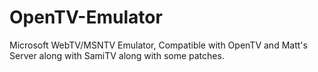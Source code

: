 # OpenTV-Emulator
Microsoft WebTV/MSNTV Emulator,  Compatible with OpenTV and Matt's Server along with SamiTV along with some patches.
